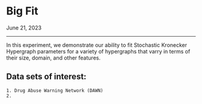 # Big Fit

June 21, 2023

---

In this experiment, we demonstrate our ability to fit Stochastic Kronecker Hypergraph parameters for a variety of hypergraphs that varry in terms of their size, domain, and other features.

## Data sets of interest:
    1. Drug Abuse Warning Network (DAWN) 
    2. 